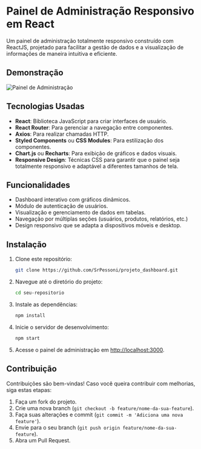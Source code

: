 # Painel de Administração Responsivo em React

Um painel de administração totalmente responsivo construído com ReactJS, projetado para facilitar a gestão de dados e a visualização de informações de maneira intuitiva e eficiente.

## Demonstração

![Painel de Administração](link-para-sua-demonstracao-imagem)

## Tecnologias Usadas

- **React**: Biblioteca JavaScript para criar interfaces de usuário.
- **React Router**: Para gerenciar a navegação entre componentes.
- **Axios**: Para realizar chamadas HTTP.
- **Styled Components** ou **CSS Modules**: Para estilização dos componentes.
- **Chart.js** ou **Recharts**: Para exibição de gráficos e dados visuais.
- **Responsive Design**: Técnicas CSS para garantir que o painel seja totalmente responsivo e adaptável a diferentes tamanhos de tela.

## Funcionalidades

- Dashboard interativo com gráficos dinâmicos.
- Módulo de autenticação de usuários.
- Visualização e gerenciamento de dados em tabelas.
- Navegação por múltiplas seções (usuários, produtos, relatórios, etc.)
- Design responsivo que se adapta a dispositivos móveis e desktop.

## Instalação

1. Clone este repositório:
   ```bash
   git clone https://github.com/SrPessoni/projeto_dashboard.git
   ```

2. Navegue até o diretório do projeto:
   ```bash
   cd seu-repositorio
   ```

3. Instale as dependências:
   ```bash
   npm install
   ```

4. Inicie o servidor de desenvolvimento:
   ```bash
   npm start
   ```

5. Acesse o painel de administração em [http://localhost:3000](http://localhost:3000).

## Contribuição

Contribuições são bem-vindas! Caso você queira contribuir com melhorias, siga estas etapas:

1. Faça um fork do projeto.
2. Crie uma nova branch (`git checkout -b feature/nome-da-sua-feature`).
3. Faça suas alterações e commit (`git commit -m 'Adiciona uma nova feature'`).
4. Envie para o seu branch (`git push origin feature/nome-da-sua-feature`).
5. Abra um Pull Request.
